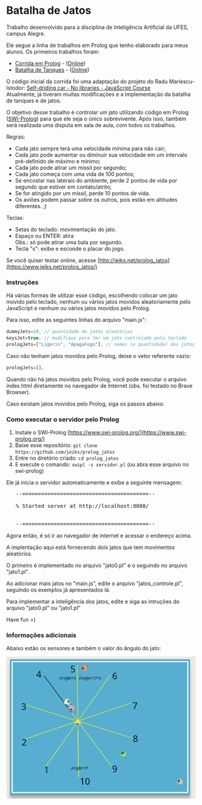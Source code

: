 # Batalha de Jatos

Trabalho desenvolvido para a disciplina de Inteligência Artificial da UFES, campus Alegre.

Ele segue a linha de trabalhos em Prolog que tenho elaborado para meus alunos. Os primeiros trabalhos foram:
* [Corrida em Prolog](https://github.com/jeiks/corrida_em_prolog) - ([Online](https://www.jeiks.net/corrida_em_prolog/))
* [Batalha de Tanques](https://github.com/jeiks/batalha_tanques) - ([Online](https://www.jeiks.net/batalha_tanques/))

O código inicial da corrida foi uma adaptação do projeto do Radu Mariescu-Istodor:
[Self-driding car - No libraries - JavaScript Course](https://www.youtube.com/watch?v=NkI9ia2cLhc)\
Atualmente, já tiveram muitas modificações e a implementação da batalha de tanques e de jatos.

O objetivo desse trabalho é controlar um jato utilizando código em Prolog ([SWI-Prolog](https://www.swi-prolog.org/)) para que ele seja o único sobrevivente.
Após isso, também será realizada uma disputa em sala de aula, com todos os trabalhos.

Regras:
* Cada jato sempre terá uma velocidade mínima para não cair;
* Cada jato pode aumentar ou diminuir sua velocidade em um intervalo pré-definido de máximo e mínimo;
* Cada jato pode atirar um míssil por segundo;
* Cada jato começa com uma vida de 100 pontos;
* Se encostar nas laterais do ambiente, perde 2 pontos de vida por segundo que estiver em contato/atrito;
* Se for atingido por um míssil, perde 10 pontos de vida.
* Os aviões podem passar sobre os outros, pois estão em altitudes diferentes. ;)

Teclas:
* Setas do teclado: movimentação do jato.
* Espaço ou ENTER: atira\
  Obs.: só pode atirar uma bala por segundo.
* Tecla "s": exibe e esconde o placar do jogo.

Se você quiser testar online, acesse [http://jeiks.net/prolog_jatos](https://www.jeiks.net/prolog_jatos/)
 
### Instruções
Há várias formas de utilizar esse código, escolhendo colocar um jato movido pelo teclado, nenhum ou vários jatos movidos aleatoriamente pelo JavaScript e nenhum ou vários jatos movidos pelo Prolog.

Para isso, edite as seguintes linhas do arquivo "main.js":

```js
dummyJets=10, // quantidade de jatos aleatórios
keysJet=true, // modifique para ter um jato controlado pelo teclado
prologJets=["Ligerin", "ApagaFogo"], // nomes (e quantidade) dos jatos movidos pelo prolog
```

Caso não tenham jatos movidos pelo Prolog, deixe o vetor referente vazio:
```js
prologJets=[],
```

Quando não há jatos movidos pelo Prolog, você pode executar o arquivo index.html diretamente no navegador de Internet (obs. foi testado no Brave Browser).

Caso existam jatos movidos pelo Prolog, siga os passos abaixo.

### Como executar o servidor pelo Prolog

1. Instale o SWI-Prolog [https://www.swi-prolog.org/](https://www.swi-prolog.org/)
2. Baixe esse repositório: ``git clone https://github.com/jeiks/prolog_jatos``
3. Entre no diretório criado: ``cd prolog_jatos``
4. E execute o comando: ``swipl -s servidor.pl`` (ou abra esse arquivo no swi-prolog)

Ele já inicia o servidor automaticamente e exibe a seguinte mensagem:
<pre>
   --========================================--

   % Started server at http://localhost:8080/


   --========================================--
</pre>

Agora então, é só ir ao navegador de internet e acessar o endereço acima.

A implentação aqui está fornecendo dois jatos que tem movimentos aleatórios.

O primeiro é implementado no arquivo "jato0.pl" e o seguindo no arquivo "jato1.pl".

Ao adicionar mais jatos no "main.js", edite o arquivo "jatos_controle.pl", seguindo os exemplos já apresentados lá.

Para implementar a inteligência dos jatos, edite e siga as intruções do arquivo "jato0.pl" ou "jato1.pl"

Have fun =)

### Informações adicionais

Abaixo estão os sensores e também o valor do ângulo do jato:

![informação](./doc/info.png)
